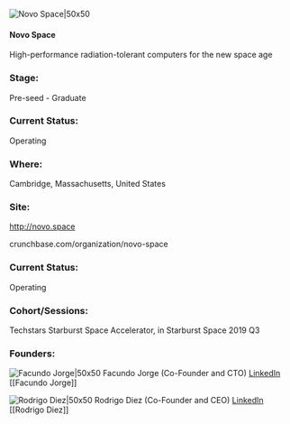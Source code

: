 

![Novo Space|50x50](https://apimg.techstars.com/connect/images/image_files/5d238e3b34a60d13b300000f/original/Logo_1.jpg)

#### Novo Space
High-performance radiation-tolerant computers for the new space age

### Stage: 
Pre-seed - Graduate 

### Current Status: 
Operating

### Where:
Cambridge, Massachusetts, United States

### Site:
http://novo.space



crunchbase.com/organization/novo-space

### Current Status: 
Operating

### Cohort/Sessions: 
Techstars Starburst Space Accelerator, in Starburst Space 2019 Q3

### Founders: 

![Facundo Jorge|50x50](https://apimg.techstars.com/connect/images/image_files/5f468262a36c1110cc00000c/original/Facundo's_Headshot.jpeg) Facundo Jorge (Co-Founder and CTO) [LinkedIn](https://linkedin.com/in/facundojorge) [[Facundo Jorge]]

![Rodrigo Diez|50x50](https://apimg.techstars.com/connect/images/image_files/5d3ba13434a60d13b3000596/original/Interview.jpg) Rodrigo Diez (Co-Founder and CEO) [LinkedIn](https://linkedin.com/in/rodrigo-diez) [[Rodrigo Diez]]


